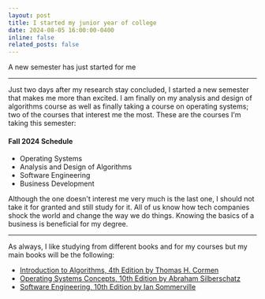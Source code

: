 ```yaml
---
layout: post
title: I started my junior year of college
date: 2024-08-05 16:00:00-0400
inline: false
related_posts: false
---
```


A new semester has just started for me

---

Just two days after my research stay concluded, I started a new semester that makes me more than excited. I am finally on my analysis and design of algorithms course as well as finally taking a course on operating systems; two of the courses that interest me the most. These are the courses I'm taking this semester:
#### Fall 2024 Schedule

<ul>
    <li>Operating Systems</li>
    <li>Analysis and Design of Algorithms</li>
    <li>Software Engineering</li>
    <li>Business Development</li>
</ul>

Although the one doesn't interest me very much is the last one, I should not take it for granted and still study for it. All of us know how tech companies shock the world and change the way we do things. Knowing the basics of a business is beneficial for my degree.

---

As always, I like studying from different books and for my courses but my main books will be the following:

<ul>
    <li><a href="https://mitpress.mit.edu/9780262046305/introduction-to-algorithms/">Introduction to Algorithms, 4th Edition by Thomas H. Cormen</a></li>
    <li><a href="https://www.os-book.com/OS10/index.html">Operating Systems Concepts, 10th Edition by Abraham Silberschatz</a></li>
    <li><a href="https://www.pearson.com/en-us/subject-catalog/p/software-engineering/P200000003258/9780137503148">Software Engineering, 10th Edition by Ian Sommerville</a></li>

</ul>
